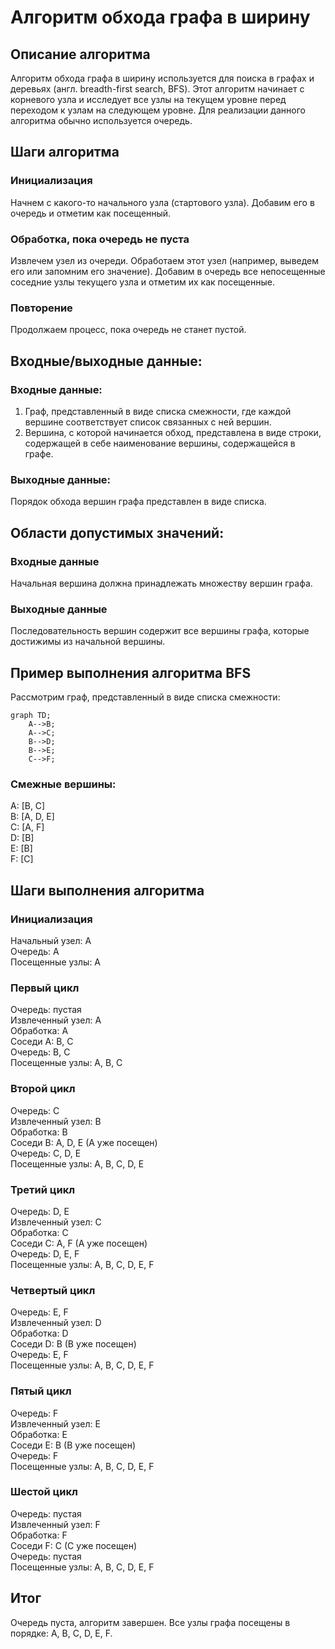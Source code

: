 # Алгоритм обхода графа в ширину
## Описание алгоритма
Алгоритм обхода графа в ширину используется для поиска в графах и деревьях (англ. breadth-first search, BFS). Этот алгоритм начинает с 
корневого узла и исследует все узлы на текущем уровне перед переходом к узлам на следующем уровне. Для реализации данного алгоритма обычно используется очередь.

## Шаги алгоритма
### Инициализация 
Начнем с какого-то начального узла (стартового узла). Добавим его в очередь и отметим как посещенный.

### Обработка, пока очередь не пуста
Извлечем узел из очереди.
Обработаем этот узел (например, выведем его или запомним его значение).
Добавим в очередь все непосещенные соседние узлы текущего узла и отметим их как посещенные.

### Повторение 
Продолжаем процесс, пока очередь не станет пустой.

## Входные/выходные данные:
### Входные данные:
1. Граф, представленный в виде списка смежности, где каждой вершине соответствует список связанных с ней вершин.   
2. Вершина, с которой начинается обход, представлена в виде строки, содержащей в себе наименование вершины, содержащейся в графе.

### Выходные данные:
Порядок обхода вершин графа представлен в виде списка.

## Области допустимых значений:
### Входные данные
Начальная вершина должна принадлежать множеству вершин графа.
### Выходные данные
Последовательность вершин содержит все вершины графа, которые достижимы из начальной вершины.

## Пример выполнения алгоритма BFS

Рассмотрим граф, представленный в виде списка смежности:

```mermaid
graph TD;
    A-->B;
    A-->C;
    B-->D;
    B-->E;
    C-->F;
```
### Смежные вершины:
A: [B, C]  
B: [A, D, E]  
C: [A, F]  
D: [B]  
E: [B]  
F: [C]

## Шаги выполнения алгоритма

### Инициализация

Начальный узел: A  
Очередь: A  
Посещенные узлы: A  

### Первый цикл
Очередь: пустая  
Извлеченный узел: A  
Обработка: A  
Соседи A: B, C  
Очередь: B, C  
Посещенные узлы: A, B, C

### Второй цикл
Очередь: C  
Извлеченный узел: B  
Обработка: B  
Соседи B: A, D, E (A уже посещен)  
Очередь: C, D, E  
Посещенные узлы: A, B, C, D, E  

### Третий цикл
Очередь: D, E  
Извлеченный узел: C  
Обработка: C  
Соседи C: A, F (A уже посещен)  
Очередь: D, E, F  
Посещенные узлы: A, B, C, D, E, F  

### Четвертый цикл
Очередь: E, F  
Извлеченный узел: D  
Обработка: D  
Соседи D: B (B уже посещен)  
Очередь: E, F  
Посещенные узлы: A, B, C, D, E, F

### Пятый цикл
Очередь: F  
Извлеченный узел: E  
Обработка: E  
Соседи E: B (B уже посещен)  
Очередь: F  
Посещенные узлы: A, B, C, D, E, F

### Шестой цикл
Очередь: пустая  
Извлеченный узел: F  
Обработка: F  
Соседи F: C (C уже посещен)  
Очередь: пустая  
Посещенные узлы: A, B, C, D, E, F  

## Итог
Очередь пуста, алгоритм завершен. Все узлы графа посещены в порядке: A, B, C, D, E, F.

